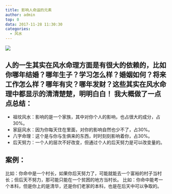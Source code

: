 ```yaml
---
title: 影响人命运的元素
author: admin
top: 0
data: 2017-11-28 11:30:30
categories: 
  - 风水
---
```

![](http://fs-image.pull.net.cn/17-11-28/32707241.jpg!800)

人的一生其实在风水命理方面是有很大的依赖的，比如你哪年结婚？哪年生子？学习怎么样？婚姻如何？将来工作怎么样？哪年有灾？哪年发财？这些其实在风水命理中都显示的清清楚楚，明明白白！
我大概做了一点点总结：
---------
- 祖坟风水：影响的是一个家族，其中对你个人的影响，也占很大的成分，占30%。
- 家庭风水：因为你每天住在里面，对你的影响自然也少不了，占30%。
- 八字命理：这个是与你与生俱来的东西，时时刻刻影响着你，占30%。
- 后天努力：一个人的层次不好改变，但通过个人的后天努力是可以改变量的。

案例：
--------
比如：你命中是一个村长，如果你后天努力了，可能就能去一个富裕的村子当村长；但后天不努力，那可能只能在一个贫困的地方当村长。
比如：你命中能考一个本科，但是你上的是清华，还是你们老家的本科，也是在后天中可以争取的。
